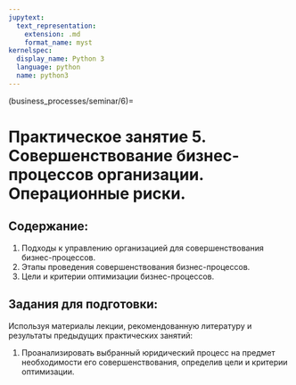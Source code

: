 ```yaml
---
jupytext:
  text_representation:
    extension: .md
    format_name: myst
kernelspec:
  display_name: Python 3
  language: python
  name: python3
---
```


(business_processes/seminar/6)=
# Практическое занятие 5. Совершенствование бизнес-процессов организации. Операционные риски.

## Содержание:
1. Подходы к управлению организацией для совершенствования бизнес-процессов.
2. Этапы проведения совершенствования бизнес-процессов.
3. Цели и критерии оптимизации бизнес-процессов.

## Задания для подготовки:
Используя материалы лекции, рекомендованную литературу и результаты предыдущих практических занятий:
1. Проанализировать выбранный юридический процесс на предмет необходимости его совершенствования, определив цели и критерии оптимизации.
